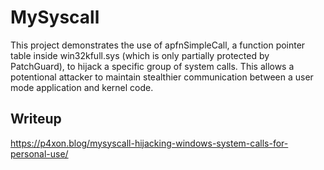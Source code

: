 # MySyscall
This project demonstrates the use of apfnSimpleCall, a function pointer table inside win32kfull.sys (which is only partially protected by PatchGuard), to hijack a specific group of system calls. This allows a potentional attacker to maintain stealthier communication between a user mode application and kernel code.

## Writeup
https://p4xon.blog/mysyscall-hijacking-windows-system-calls-for-personal-use/
